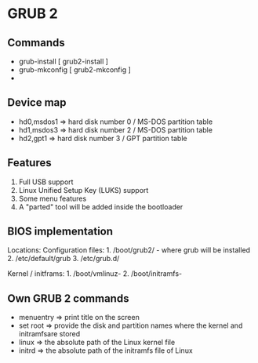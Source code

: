 # GRUB 2

## Commands
- grub-install [ grub2-install ]
- grub-mkconfig [ grub2-mkconfig ]
- 

## Device map
- hd0,msdos1 => hard disk number 0 / MS-DOS partition table
- hd1,msdos3 => hard disk number 2 / MS-DOS partition table
- hd2,gpt1 => hard disk number 3 / GPT partition table

## Features
1. Full USB support
2. Linux Unified Setup Key (LUKS) support
3. Some menu features
4. A "parted" tool will be added inside the bootloader

## BIOS implementation
Locations:
  Configuration files:
    1. /boot/grub2/ - where grub will be installed
    2. /etc/default/grub
    3. /etc/grub.d/

  Kernel / initframs:
    1. /boot/vmlinuz-<version>
    2. /boot/initramfs-<version>

## Own GRUB 2 commands
- menuentry => print title on the screen
- set root => provide the disk and partition names where the kernel and
  initramfsare stored
- linux => the absolute path of the Linux kernel file
- initrd => the absolute path of the initramfs file of Linux

